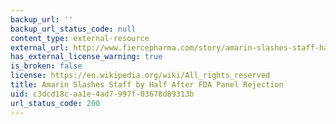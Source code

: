 ```yaml
---
backup_url: ''
backup_url_status_code: null
content_type: external-resource
external_url: http://www.fiercepharma.com/story/amarin-slashes-staff-half/2013-10-22
has_external_license_warning: true
is_broken: false
license: https://en.wikipedia.org/wiki/All_rights_reserved
title: Amarin Slashes Staff by Half After FDA Panel Rejection
uid: c3dcd18c-aa1e-4ad7-997f-03678d89313b
url_status_code: 200
---
```

